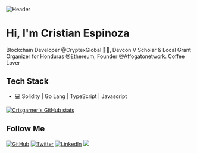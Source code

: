 ![Header](https://raw.githubusercontent.com/crisgarner/crisgarner/master/hero.png)

# Hi, I'm Cristian Espinoza

Blockchain Developer @CryptexGlobal 👨‍💻, Devcon V Scholar & Local Grant Organizer for Honduras @Ethereum, Founder @Affogatonetwork. Coffee Lover

## Tech Stack
* 💻 Solidity | Go Lang | TypeScript | Javascript

[![Crisgarner's GitHub stats](https://github-readme-stats.vercel.app/api?username=crisgarner)](https://github.com/crisgarner)

<h2>Follow  Me</h2>
<p align="left">
	<a href="https://github.com/crisgarner"><img src="https://img.shields.io/github/followers/crisgarner.svg?label=GitHub&style=social" alt="GitHub"></a>
	<a href="https://twitter.com/crisgarner"><img src="https://img.shields.io/twitter/follow/crisgarner?label=Twitter&style=social" alt="Twitter"></a>
	<a href="https://www.linkedin.com/in/crisgarner"><img src="https://img.shields.io/badge/LinkedIn--_.svg?style=social&logo=linkedin" alt="LinkedIn"></a>
	<a><img src="https://visitor-badge.glitch.me/badge?page_id=crisgarner.visitor-badge" /></a>
</p>
